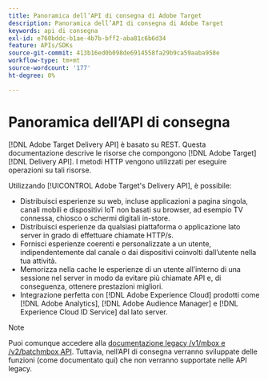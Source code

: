 ```yaml
---
title: Panoramica dell’API di consegna di Adobe Target
description: Panoramica dell’API di consegna di Adobe Target
keywords: api di consegna
exl-id: e760bddc-b1ae-4b7b-bff2-aba81c6b6d34
feature: APIs/SDKs
source-git-commit: 413b16ed0b098de6914558fa29b9ca59aaba958e
workflow-type: tm+mt
source-wordcount: '177'
ht-degree: 0%

---
```


# Panoramica dell’API di consegna

[!DNL Adobe Target Delivery API] è basato su REST. Questa documentazione descrive le risorse che compongono [!DNL Adobe Target] [!DNL Delivery API]. I metodi HTTP vengono utilizzati per eseguire operazioni su tali risorse.

Utilizzando [!UICONTROL Adobe Target's Delivery API], è possibile:

* Distribuisci esperienze su web, incluse applicazioni a pagina singola, canali mobili e dispositivi IoT non basati su browser, ad esempio TV connessa, chiosco o schermi digitali in-store.
* Distribuisci esperienze da qualsiasi piattaforma o applicazione lato server in grado di effettuare chiamate HTTP/s.
* Fornisci esperienze coerenti e personalizzate a un utente, indipendentemente dal canale o dai dispositivi coinvolti dall’utente nella tua attività.
* Memorizza nella cache le esperienze di un utente all’interno di una sessione nel server in modo da evitare più chiamate API e, di conseguenza, ottenere prestazioni migliori.
* Integrazione perfetta con [!DNL Adobe Experience Cloud] prodotti come [!DNL Adobe Analytics], [!DNL Adobe Audience Manager] e [!DNL Experience Cloud ID Service] dal lato server.

>[!NOTE]
>
>Puoi comunque accedere alla [documentazione legacy /v1/mbox e /v2/batchmbox API](https://developers.adobetarget.com/api/legacy-api/index.html). Tuttavia, nell’API di consegna verranno sviluppate delle funzioni (come documentato qui) che non verranno supportate nelle API legacy.
